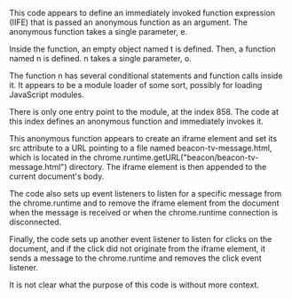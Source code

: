 This code appears to define an immediately invoked function expression (IIFE) that is passed an anonymous function as an argument. The anonymous function takes a single parameter, e.

Inside the function, an empty object named t is defined. Then, a function named n is defined. n takes a single parameter, o.

The function n has several conditional statements and function calls inside it. It appears to be a module loader of some sort, possibly for loading JavaScript modules.

There is only one entry point to the module, at the index 858. The code at this index defines an anonymous function and immediately invokes it.

This anonymous function appears to create an iframe element and set its src attribute to a URL pointing to a file named beacon-tv-message.html, which is located in the chrome.runtime.getURL("beacon/beacon-tv-message.html") directory. The iframe element is then appended to the current document's body.

The code also sets up event listeners to listen for a specific message from the chrome.runtime and to remove the iframe element from the document when the message is received or when the chrome.runtime connection is disconnected.

Finally, the code sets up another event listener to listen for clicks on the document, and if the click did not originate from the iframe element, it sends a message to the chrome.runtime and removes the click event listener.

It is not clear what the purpose of this code is without more context.
